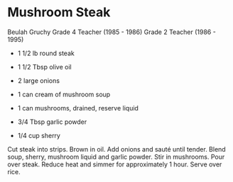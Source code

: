 # Mushroom Steak

Beulah Gruchy
Grade 4 Teacher (1985 - 1986)
Grade 2 Teacher (1986 - 1995)

- 1 1/2 lb round steak
- 1 1/2 Tbsp olive oil
- 2 large onions
- 1 can cream of mushroom soup

- 1 can mushrooms, drained, reserve liquid
- 3/4 Tbsp garlic powder
- 1/4 cup sherry

Cut steak into strips. Brown in oil. Add onions and sauté until tender.  Blend soup, sherry, mushroom liquid and garlic powder. Stir in mushrooms. Pour over steak. Reduce heat and simmer for approximately 1 hour. Serve over rice.
